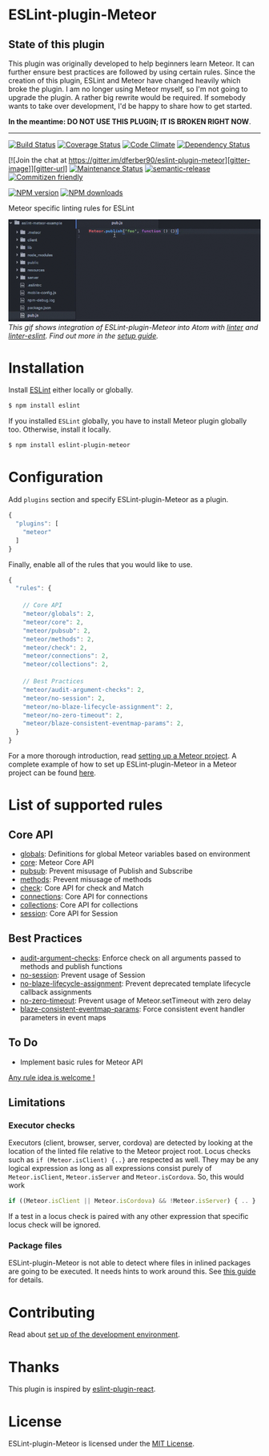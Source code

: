 # ESLint-plugin-Meteor

## State of this plugin

This plugin was originally developed to help beginners learn Meteor.
It can further ensure best practices are followed by using certain rules.
Since the creation of this plugin, ESLint and Meteor have changed heavily which broke the plugin.
I am no longer using Meteor myself, so I'm not going to upgrade the plugin. A rather big rewrite would be required.
If somebody wants to take over development, I'd be happy to share how to get started.

**In the meantime: DO NOT USE THIS PLUGIN; IT IS BROKEN RIGHT NOW**.


---

[![Build Status][travis-image]][travis-url]
[![Coverage Status][coverage-image]][coverage-url]
[![Code Climate][climate-image]][climate-url]
[![Dependency Status][deps-image]][deps-url]

[![Join the chat at https://gitter.im/dferber90/eslint-plugin-meteor][gitter-image]][gitter-url]
[![Maintenance Status][status-image]][status-url]
[![semantic-release][semantic-release-image]][semantic-release]
[![Commitizen friendly][commitizen-image]][commitizen]

[![NPM version][npm-image]][npm-url]
[![NPM downloads][npm-downloads-image]][npm-url]


Meteor specific linting rules for ESLint

![Example](docs/media/pub.gif)
*This gif shows integration of ESLint-plugin-Meteor into Atom with [linter](https://atom.io/packages/linter) and [linter-eslint](https://atom.io/packages/linter-eslint). Find out more in the [setup guide](docs/SETUP_DEVELOPMENT.md).*


# Installation

Install [ESLint](https://www.github.com/eslint/eslint) either locally or globally.

```sh
$ npm install eslint
```

If you installed `ESLint` globally, you have to install Meteor plugin globally too. Otherwise, install it locally.

```sh
$ npm install eslint-plugin-meteor
```

# Configuration

Add `plugins` section and specify ESLint-plugin-Meteor as a plugin.

```js
{
  "plugins": [
    "meteor"
  ]
}
```


Finally, enable all of the rules that you would like to use.

```js
{
  "rules": {

    // Core API
    "meteor/globals": 2,
    "meteor/core": 2,
    "meteor/pubsub": 2,
    "meteor/methods": 2,
    "meteor/check": 2,
    "meteor/connections": 2,
    "meteor/collections": 2,

    // Best Practices
    "meteor/audit-argument-checks": 2,
    "meteor/no-session": 2,
    "meteor/no-blaze-lifecycle-assignment": 2,
    "meteor/no-zero-timeout": 2,
    "meteor/blaze-consistent-eventmap-params": 2,
  }
}
```

For a more thorough introduction, read [setting up a Meteor project](docs/SETUP_DEVELOPMENT.md).
A complete example of how to set up ESLint-plugin-Meteor in a Meteor project can be found [here](https://github.com/wekan/wekan/pull/370).

# List of supported rules

## Core API
* [globals](docs/rules/globals.md): Definitions for global Meteor variables based on environment
* [core](docs/rules/core.md): Meteor Core API
* [pubsub](docs/rules/pubsub.md): Prevent misusage of Publish and Subscribe
* [methods](docs/rules/methods.md): Prevent misusage of methods
* [check](docs/rules/check.md): Core API for check and Match
* [connections](docs/rules/connections.md): Core API for connections
* [collections](docs/rules/collections.md): Core API for collections
* [session](docs/rules/session.md): Core API for Session

## Best Practices
* [audit-argument-checks](docs/rules/audit-argument-checks.md): Enforce check on all arguments passed to methods and publish functions
* [no-session](docs/rules/no-session.md): Prevent usage of Session
* [no-blaze-lifecycle-assignment](docs/rules/no-blaze-lifecycle-assignment.md): Prevent deprecated template lifecycle callback assignments
* [no-zero-timeout](docs/rules/no-zero-timeout.md): Prevent usage of Meteor.setTimeout with zero delay
* [blaze-consistent-eventmap-params](docs/rules/blaze-consistent-eventmap-params.md): Force consistent event handler parameters in event maps

## To Do

* Implement basic rules for Meteor API

[Any rule idea is welcome !](https://github.com/dferber90/eslint-plugin-meteor/issues)

## Limitations

### Executor checks
Executors (client, browser, server, cordova) are detected by looking at the location of the linted file relative to the Meteor project root. Locus checks such as `if (Meteor.isClient) {..}` are respected as well. They may be any logical expression as long as all expressions consist purely of `Meteor.isClient`, `Meteor.isServer` and `Meteor.isCordova`. So, this would work

```js
if ((Meteor.isClient || Meteor.isCordova) && !Meteor.isServer) { .. }
```

If a test in a locus check is paired with any other expression that specific locus check will be ignored.

### Package files

ESLint-plugin-Meteor is not able to detect where files in inlined packages are going to be executed. It needs hints to work around this. See [this guide](docs/SETUP_METEOR_PROJECT.md#packages) for details.

# Contributing

Read about [set up of the development environment](docs/SETUP_DEVELOPMENT.md).

# Thanks

This plugin is inspired by [eslint-plugin-react](https://github.com/yannickcr/eslint-plugin-react).

# License

ESLint-plugin-Meteor is licensed under the [MIT License](http://www.opensource.org/licenses/mit-license.php).


[gitter-image]: https://img.shields.io/badge/gitter-chat-e10079.svg?style=flat-square
[gitter-url]: https://gitter.im/dferber90/eslint-plugin-meteor?utm_source=badge&utm_medium=badge&utm_campaign=pr-badge&utm_content=badge

[npm-url]: https://npmjs.org/package/eslint-plugin-meteor
[npm-image]: http://img.shields.io/npm/v/eslint-plugin-meteor.svg?style=flat-square
[npm-downloads-image]: https://img.shields.io/npm/dt/eslint-plugin-meteor.svg?style=flat-square

[travis-url]: https://travis-ci.org/dferber90/eslint-plugin-meteor
[travis-image]: http://img.shields.io/travis/dferber90/eslint-plugin-meteor/master.svg?style=flat-square

[deps-url]: https://david-dm.org/dferber90/eslint-plugin-meteor
[deps-image]: https://img.shields.io/david/dev/dferber90/eslint-plugin-meteor.svg?style=flat-square

[coverage-url]: https://coveralls.io/github/dferber90/eslint-plugin-meteor?branch=master
[coverage-image]: http://img.shields.io/coveralls/dferber90/eslint-plugin-meteor/master.svg?style=flat-square

[climate-url]: https://codeclimate.com/github/dferber90/eslint-plugin-meteor
[climate-image]: http://img.shields.io/codeclimate/github/dferber90/eslint-plugin-meteor.svg?style=flat-square

[status-url]: https://github.com/dferber90/eslint-plugin-meteor/pulse
[status-image]: http://img.shields.io/badge/status-maintained-e10079.svg?style=flat-square

[semantic-release-image]: https://img.shields.io/badge/%20%20%F0%9F%93%A6%F0%9F%9A%80-semantic--release-e10079.svg?style=flat-square
[semantic-release]: https://github.com/semantic-release/semantic-release

[commitizen-image]: https://img.shields.io/badge/commitizen-friendly-e10079.svg?style=flat-square
[commitizen]: http://commitizen.github.io/cz-cli/
